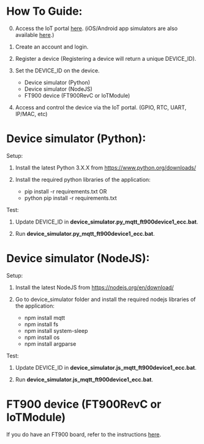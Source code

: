 # How To Guide:

0. Access the IoT portal [here](https://richmondu.com). (iOS/Android app simulators are also available [here](https://creator.ionic.io/share/8f86e2005ba5).)

1. Create an account and login.

2. Register a device (Registering a device will return a unique DEVICE_ID).

3. Set the DEVICE_ID on the device.

    - Device simulator (Python)
    - Device simulator (NodeJS)
    - FT900 device (FT900RevC or IoTModule)

4. Access and control the device via the IoT portal. (GPIO, RTC, UART, IP/MAC, etc)



# Device simulator (Python):

Setup:

1. Install the latest Python 3.X.X from https://www.python.org/downloads/

2. Install the required python libraries of the application:

    - pip install -r requirements.txt OR
    - python pip install -r requirements.txt

Test:

1. Update DEVICE_ID in <b>device_simulator.py_mqtt_ft900device1_ecc.bat</b>.

2. Run <b>device_simulator.py_mqtt_ft900device1_ecc.bat</b>.


# Device simulator (NodeJS):

Setup:

1. Install the latest NodeJS from https://nodejs.org/en/download/

2. Go to device_simulator folder and install the required nodejs libraries of the application:

    - npm install mqtt
    - npm install fs
    - npm install system-sleep
    - npm install os
    - npm install argparse

Test:

1. Update DEVICE_ID in <b>device_simulator.js_mqtt_ft900device1_ecc.bat</b>.

2. Run <b>device_simulator.js_mqtt_ft900device1_ecc.bat</b>.


# FT900 device (FT900RevC or IoTModule)

If you do have an FT900 board, refer to the instructions [here](https://github.com/richmondu/FT900/tree/master/IoT/ft90x_iot_brtcloud).

